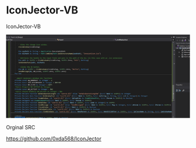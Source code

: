 # IconJector-VB
IconJector-VB


![](IconJectorVB.PNG)


Orginal SRC

https://github.com/0xda568/IconJector
